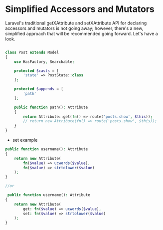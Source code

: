 # Simplified Accessors and Mutators

Laravel's traditional getXAttribute and setXAttribute API for declaring accessors and mutators is not going away; however, there's a new, simplified approach that will be recommended going forward. Let's have a look.

```php

class Post extends Model
{
    use HasFactory, Searchable;

    protected $casts = [
        'state' => PostState::class
    ];

    protected $appends = [
        'path'
    ];

    public function path(): Attribute
    {
        return Attribute::get(fn() => route('posts.show', $this));
        // return new Attribute(fn() => route('posts.show', $this));
    }
}
```

- set example

```php
public function username(): Attribute
{
    return new Attribute(
        fn($value) => ucwords($value),
        fn($value) => strtolower($value)
    );
}

//or

 public function username(): Attribute
{
    return new Attribute(
        get: fn($value) => ucwords($value),
        set: fn($value) => strtolower($value)
    );
}

```
